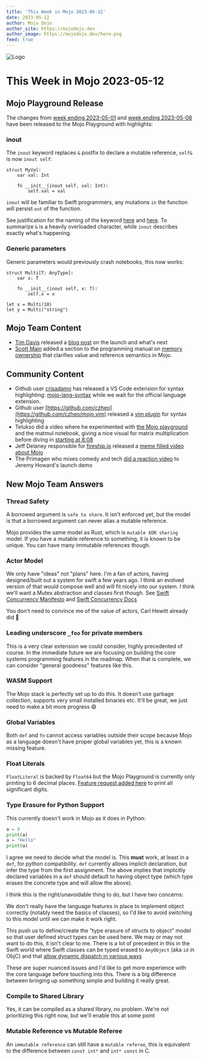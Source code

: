 ```yaml
---
title: 'This Week in Mojo 2023-05-12'
date: 2023-05-12
author: Mojo Dojo
author_site: https://mojodojo.dev
author_image: https://mojodojo.dev/hero.png
feed: true
---
```


![Logo](/hero.png)

# This Week in Mojo 2023-05-12
## Mojo Playground Release
The changes from [week ending 2023-05-01](https://docs.modular.com/mojo/changelog.html#week-of-2023-05-01) and [week ending 2023-05-08](https://docs.modular.com/mojo/changelog.html#week-of-2023-05-08) have been released to the Mojo Playground with highlights:

### inout
The `inout` keyword replaces `&` postfix to declare a mutable reference, `self&` is now `inout self`:
```
struct MyVal:
    var val: Int

    fn __init__(inout self, val: Int):
        self.val = val
```

`inout` will be familiar to Swift programmers, any mutations `in` the function will persist `out` of the function.

See justification for the naming of the keyword [here](https://github.com/modularml/mojo/issues/7) and [here](https://github.com/modularml/mojo/discussions/105). To summarize `&` is a heavily overloaded character, while `inout` describes exactly what's happening.

### Generic parameters
Generic parameters would previously crash notebooks, this now works:
```mojo
struct Multi[T: AnyType]:
    var x: T

    fn __init__(inout self, x: T):
        self.x = x

let x = Multi(10)
let y = Multi("string")
```

## Mojo Team Content
- [Tim Davis](https://www.modular.com/team/tim-davis) released a [blog post](https://www.modular.com/blog/our-launch-whats-next) on the launch and what's next
- [Scott Main](https://www.modular.com/team/scott-main) added a section to the programming manual on [memory ownership](https://docs.modular.com/mojo/programming-manual.html#argument-passing-control-and-memory-ownership) that clarifies value and reference semantics in Mojo.

## Community Content
- Github user [crisadamo](https://github.com/crisadamo/mojo-lang-syntax) has released a VS Code extension for syntax highlighting: [mojo-lang-syntax](https://github.com/crisadamo/mojo-lang-syntax) while we wait for the official language extension.
- Github user [https://github.com/czheo](https://github.com/czheo/mojo.vim) released a [vim plugin](https://github.com/czheo/mojo.vim) for syntax highlighting
- Telukso did a video where he experimented with [the Mojo playground](https://www.youtube.com/watch?v=yovCqxZalJU) and the matmul notebook, giving a nice visual for matrix multiplication before diving in [starting at 8:08](https://www.youtube.com/watch?v=yovCqxZalJU?t=483)
- Jeff Delaney responsible for [fireship.io](https://fireship.io) released a [meme filled video about Mojo](https://www.youtube.com/watch?v=V4gGJ7XXlC0&t=3s)
- The Primagen who mixes comedy and tech [did a reaction video](https://www.youtube.com/watch?v=RZhTC33lStQ) to Jeremy Howard's launch demo


## New Mojo Team Answers
### Thread Safety
A borrowed argument is `safe to share`. It isn't enforced yet, but the model is that a borrowed argument can never alias a mutable reference.

Mojo provides the same model as Rust, which is `mutable XOR sharing` model. If you have a mutable reference to something, it is known to be unique. You can have many immutable references though.

### Actor Model
We only have "ideas" not "plans" here. I'm a fan of actors, having designed/built out a system for swift a few years ago. I think an evolved version of that would compose well and will fit nicely into our system. I think we'll want a Mutex abstraction and classes first though. See [Swift Concurrency Manifesto](https://gist.github.com/lattner/31ed37682ef1576b16bca1432ea9f782) and [Swift Concurrency Docs](https://docs.swift.org/swift-book/documentation/the-swift-programming-language/concurrency/)

You don't need to convince me of the value of actors, Carl Hewitt already did 🙂

### Leading underscore `_foo` for private members
This is a very clear extension we could consider, highly precedented of course. In the immediate future we are focusing on building the core systems programming features in the roadmap. When that is complete, we can consider "general goodness" features like this.

### WASM Support
The Mojo stack is perfectly set up to do this. It doesn't use garbage collection, supports very small installed binaries etc. It'll be great, we just need to make a bit more progress 😄

### Global Variables
Both `def` and `fn` cannot access variables outside their scope because Mojo as a language doesn't have proper global variables yet, this is a known missing feature.

### Float Literals
`FloatLiteral` is backed by `Float64` but the Mojo Playground is currently only printing to 6 decimal places. [Feature request added here](https://github.com/modularml/mojo/issues/115) to print all significant digits.

### Type Erasure for Python Support
This currently doesn't work in Mojo as it does in Python:
```python
a = 9
print(a)
a = "Hello"
print(a)
```

I agree we need to decide what the model is. This __must__ work, at least in a `def`, for python compatibility. `def` currently allows implicit declaration, but infer the type from the first assignment. The above implies that implicitly declared variables in a `def` should default to having object type (which type erases the concrete type and will allow the above).

I think this is the right/unavoidable thing to do, but I have two concerns:

We don't really have the language features in place to implement object correctly (notably need the basics of classes), so I'd like to avoid switching to this model until we can make it work right.

This push us to define/create the "type erasure of structs to object" model so that user defined struct types can be used here. We may or may not want to do this, it isn't clear to me. There is a lot of precedent in this in the Swift world where Swift classes can be typed erased to `AnyObject` (aka `id` in ObjC) and that [allow dynamic dispatch in various ways](https://github.com/apple/swift-evolution/blob/main/proposals/0116-id-as-any.md)

These are super nuanced issues and I'd like to get more experience with the core language before touching into this. There is a big difference between bringing up something simple and building it really great.

### Compile to Shared Library
Yes, it can be compiled as a shared library, no problem. We're not prioritizing this right now, but we'll enable this at some point

### Mutable Reference vs Mutable Referee
An `immutable reference` can still have a `mutable referee`, this is equivalent to the difference between `const int*` and `int* const` in C.

<CommentService />
